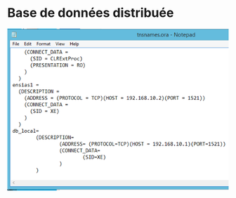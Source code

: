 # Base de données distribuée
<img src="/results_img/tsnme.PNG" alt="Employee data" title="Employee Data title">
